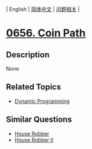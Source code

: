 
| English | [简体中文](README.md) | [问题相关](QUESTION.md) |
# [0656. Coin Path](https://leetcode-cn.com/problems/coin-path/)
## Description
None
## Related Topics
- [Dynamic Programming](https://leetcode-cn.com/tag/dynamic-programming)
## Similar Questions
- [House Robber](../0198/README_EN.md)
- [House Robber II](../0213/README_EN.md)
